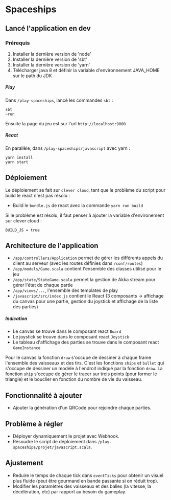 # Spaceships

## Lancé l'application en dev

### Prérequis

1. Installer la dernière version de 'node'
2. Installer la dernière version de 'sbt'
3. Installer la dernière version de 'yarn'
4. Télécharger java 8 et définir la variable d'environnement JAVA_HOME sur le path du JDK

##### Play
Dans `/play-spaceships`, lancé les commandes `sbt` :
```
sbt
~run
```

Ensuite la page du jeu est sur l'url `http://localhost:9000`

##### React
En parallèle, dans `/play-spaceships/javascript` avec yarn :
```
yarn install
yarn start
```

## Déploiement
Le déploiement se fait sur `clever cloud`, tant que le problème du script pour build le react n'est pas résolu :
* Build le `bundle.js` de react avec la commande ```yarn run build```

Si le problème est résolu, il faut penser à ajouter la variable d'environement sur clever cloud :
```
BUILD_JS = true
```

## Architecture de l'application
* `/app/controllers/Application` permet de gérer les différents appels du client au serveur (avec les routes définies dans `/conf/routes`)
* `/app/models/Game.scala` contient l'ensemble des classes utilisé pour le jeu
* `/app/state/StateGame.scala` permet la gestion de Akka stream pour gérer l'état de chaque partie
* `/app/views/...`, l'ensemble des templates de play
* `/javascript/src/index.js` contient le React (3 composants -> affichage du canvas pour une partie, gestion du joystick et affichage de la liste des parties)

##### Indication
- Le canvas se trouve dans le composant react `Board`
- Le joystick se trouve dans le composant react `Joystick`
- Le tableau d'affichage des parties se trouve dans le composant react `GameInstance`

Pour le canvas la fonction `draw` s'occupe de dessiner à chaque frame l'ensemble des vaisseaux et des tirs. C'est les fonctions `ships` et `bullet` qui s'occupe de dessiner un modèle à l'endroit indiqué par la fonction `draw`. La fonction `ship` s'occupe de gérer le tracer sur trois points (pour former le triangle) et le bouclier en fonction du nombre de vie du vaisseau.

## Fonctionnalité à ajouter
* Ajouter la génération d'un QRCode pour rejoindre chaque parties.

## Problème à régler
* Déployer dynamiquement le projet avec Webhook.
* Résoudre le script de déploiement dans `/play-spaceships/projet/javascript.scala`.

## Ajustement
* Reduire le temps de chaque tick dans `eventTicks` pour obtenir un visuel plus fluide (peut être gourmand en bande passante si on réduit trop).
* Modifier les paramètres des vaisseaux et des balles (la vitesse, la décélération, etc) par rapport au besoin du gameplay.
